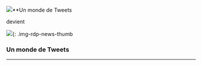  ![](http://geotribu.net/sites/default/files/Tuto/img/divers/icone_partage_1.gif)**Un monde de Tweets


devient


![](http://geotribu.net/sites/default/files/Tuto/img/divers/icone_partage_1.gif){: .img-rdp-news-thumb 
### Un monde de Tweets

----
